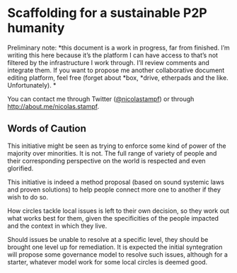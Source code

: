 Scaffolding for a sustainable P2P humanity
=======

Preliminary note: *this document is a work in progress, far from finished. I’m writing this here because it’s the platform I can have access to that’s not filtered by the infrastructure I work through. I’ll review comments and integrate them. If you want to propose me another collaborative document editing platform, feel free (forget about *box, *drive, etherpads and the like. Unfortunately). *

You can contact me through Twitter ([@nicolastampf](http://twitter.com/nicolasstampf)) or through http://about.me/nicolas.stampf.

## Words of Caution 

This initiative might be seen as trying to enforce some kind of power of the majority over minorities. It is not. The full range of variety of people and their corresponding perspective on the world is respected and even glorified.

This initiative is indeed a method proposal (based on sound systemic laws and proven solutions) to help people connect more one to another if they wish to do so.

How circles tackle local issues is left to their own decision, so they work out what works best for them, given the specificities of the people impacted and the context in which they live.

Should issues be unable to resolve at a specific level, they should be brought one level up for remediation. It is expected the initial syntegration will propose some governance model to resolve such issues, although for a starter, whatever model work for some local circles is deemed good.